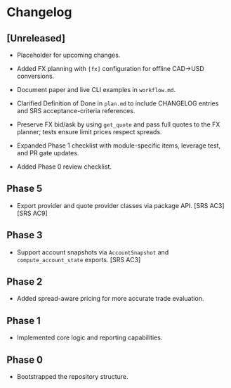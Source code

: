# Changelog

## [Unreleased]
- Placeholder for upcoming changes.
- Added FX planning with `[fx]` configuration for offline CAD→USD conversions.
- Document paper and live CLI examples in `workflow.md`.
- Clarified Definition of Done in `plan.md` to include CHANGELOG entries and SRS acceptance-criteria references.

- Preserve FX bid/ask by using `get_quote` and pass full quotes to the FX planner; tests ensure limit prices respect spreads.

- Expanded Phase 1 checklist with module-specific items, leverage test, and PR gate updates.

- Added Phase 0 review checklist.


## Phase 5
- Export provider and quote provider classes via package API. [SRS AC3][SRS AC9]

## Phase 3
- Support account snapshots via `AccountSnapshot` and `compute_account_state` exports. [SRS AC3]

## Phase 2
- Added spread-aware pricing for more accurate trade evaluation.

## Phase 1
- Implemented core logic and reporting capabilities.

## Phase 0
- Bootstrapped the repository structure.
